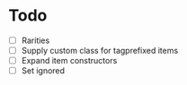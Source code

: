 # Todo
- [ ] Rarities
- [ ] Supply custom class for tagprefixed items
- [ ] Expand item constructors
- [ ] Set ignored
